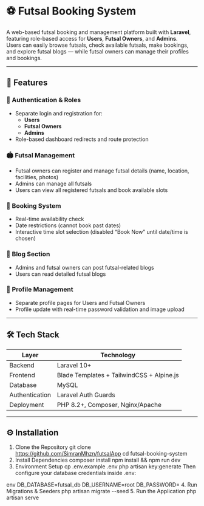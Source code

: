 # ⚽ Futsal Booking System

A web-based futsal booking and management platform built with **Laravel**, featuring role-based access for **Users**, **Futsal Owners**, and **Admins**.  
Users can easily browse futsals, check available futsals, make bookings, and explore futsal blogs — while futsal owners can manage their profiles and bookings.

---

## 🚀 Features

### 👥 Authentication & Roles
- Separate login and registration for:
  - **Users**
  - **Futsal Owners**
  - **Admins**
- Role-based dashboard redirects and route protection

### 🏟️ Futsal Management
- Futsal owners can register and manage futsal details (name, location, facilities, photos)
- Admins can manage all futsals
- Users can view all registered futsals and book available slots

### 📅 Booking System
- Real-time availability check
- Date restrictions (cannot book past dates)
- Interactive time slot selection (disabled “Book Now” until date/time is chosen)

### 📰 Blog Section
- Admins and futsal owners can post futsal-related blogs
- Users can read detailed futsal blogs

### 👤 Profile Management
- Separate profile pages for Users and Futsal Owners
- Profile update with real-time password validation and image upload

---

## 🛠️ Tech Stack

| Layer | Technology |
|-------|-------------|
| Backend | Laravel 10+ |
| Frontend | Blade Templates + TailwindCSS + Alpine.js |
| Database | MySQL |
| Authentication | Laravel Auth Guards |
| Deployment | PHP 8.2+, Composer, Nginx/Apache |

---

## ⚙️ Installation

1. Clone the Repository
git clone https://github.com/SimranMhzn/futsalApp
cd futsal-booking-system
2. Install Dependencies
composer install
npm install && npm run dev
3. Environment Setup
cp .env.example .env
php artisan key:generate
Then configure your database credentials inside .env:

env
DB_DATABASE=futsal_db
DB_USERNAME=root
DB_PASSWORD=
4. Run Migrations & Seeders
php artisan migrate --seed
5. Run the Application
php artisan serve
